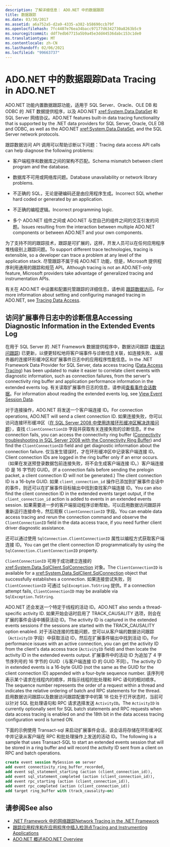 ```yaml
---
description: 了解详细信息： ADO.NET 中的数据跟踪
title: 数据跟踪
ms.date: 03/30/2017
ms.assetid: a6a752a5-d2a9-4335-a382-b58690ccb79f
ms.openlocfilehash: 7fc4407e76ea34bacc97177d6342730a8263b5c9
ms.sourcegitcommit: ddf7edb67715a5b9a45e3dd44536dabc153c1de0
ms.translationtype: MT
ms.contentlocale: zh-CN
ms.lasthandoff: 02/06/2021
ms.locfileid: "99663737"
---
```

# <a name="data-tracing-in-adonet"></a><span data-ttu-id="3125a-103">ADO.NET 中的数据跟踪</span><span class="sxs-lookup"><span data-stu-id="3125a-103">Data Tracing in ADO.NET</span></span>

<span data-ttu-id="3125a-104">ADO.NET 功能内置数据跟踪功能，适用于 SQL Server、Oracle、OLE DB 和 ODBC 的 .NET 数据提供程序，以及 ADO.NET <xref:System.Data.DataSet> 和 SQL Server 网络协议。</span><span class="sxs-lookup"><span data-stu-id="3125a-104">ADO.NET features built-in data tracing functionality that is supported by the .NET data providers for SQL Server, Oracle, OLE DB and ODBC, as well as the ADO.NET <xref:System.Data.DataSet>, and the SQL Server network protocols.</span></span>

<span data-ttu-id="3125a-105">跟踪数据访问 API 调用可以帮助诊断以下问题：</span><span class="sxs-lookup"><span data-stu-id="3125a-105">Tracing data access API calls can help diagnose the following problems:</span></span>

- <span data-ttu-id="3125a-106">客户端程序和数据库之间的架构不匹配。</span><span class="sxs-lookup"><span data-stu-id="3125a-106">Schema mismatch between client program and the database.</span></span>

- <span data-ttu-id="3125a-107">数据库不可用或网络库问题。</span><span class="sxs-lookup"><span data-stu-id="3125a-107">Database unavailability or network library problems.</span></span>

- <span data-ttu-id="3125a-108">不正确的 SQL，无论是硬编码还是由应用程序生成。</span><span class="sxs-lookup"><span data-stu-id="3125a-108">Incorrect SQL whether hard coded or generated by an application.</span></span>

- <span data-ttu-id="3125a-109">不正确的编程逻辑。</span><span class="sxs-lookup"><span data-stu-id="3125a-109">Incorrect programming logic.</span></span>

- <span data-ttu-id="3125a-110">多个 ADO.NET 组件之间或 ADO.NET 与您自己的组件之间的交互引发的问题。</span><span class="sxs-lookup"><span data-stu-id="3125a-110">Issues resulting from the interaction between multiple ADO.NET components or between ADO.NET and your own components.</span></span>

<span data-ttu-id="3125a-111">为了支持不同的跟踪技术，跟踪是可扩展的，这样，开发人员可以在任何应用程序堆栈级别上跟踪问题。</span><span class="sxs-lookup"><span data-stu-id="3125a-111">To support different trace technologies, tracing is extensible, so a developer can trace a problem at any level of the application stack.</span></span> <span data-ttu-id="3125a-112">尽管跟踪不属于纯 ADO.NET 功能，但是，Microsoft 提供程序利用通用的跟踪和规范 API。</span><span class="sxs-lookup"><span data-stu-id="3125a-112">Although tracing is not an ADO.NET-only feature, Microsoft providers take advantage of generalized tracing and instrumentation APIs.</span></span>

<span data-ttu-id="3125a-113">有关在 ADO.NET 中设置和配置托管跟踪的详细信息，请参阅 [跟踪数据访问](/previous-versions/sql/sql-server-2012/hh880086(v=msdn.10))。</span><span class="sxs-lookup"><span data-stu-id="3125a-113">For more information about setting and configuring managed tracing in ADO.NET, see [Tracing Data Access](/previous-versions/sql/sql-server-2012/hh880086(v=msdn.10)).</span></span>

## <a name="accessing-diagnostic-information-in-the-extended-events-log"></a><span data-ttu-id="3125a-114">访问扩展事件日志中的诊断信息</span><span class="sxs-lookup"><span data-stu-id="3125a-114">Accessing Diagnostic Information in the Extended Events Log</span></span>

<span data-ttu-id="3125a-115">在用于 SQL Server 的 .NET Framework 数据提供程序中，数据访问跟踪 ([数据访问跟踪](/previous-versions/sql/sql-server-2012/hh880086(v=msdn.10))) 已更新，以便更轻松地将客户端事件与诊断信息关联，如连接失败、从服务器的连接环形缓冲区和扩展事件日志中的应用程序性能信息。</span><span class="sxs-lookup"><span data-stu-id="3125a-115">In the .NET Framework Data Provider for SQL Server, data access tracing ([Data Access Tracing](/previous-versions/sql/sql-server-2012/hh880086(v=msdn.10))) has been updated to make it easier to correlate client events with diagnostic information, such as connection failures, from the server's connectivity ring buffer and application performance information in the extended events log.</span></span> <span data-ttu-id="3125a-116">有关读取扩展事件日志的信息，请参阅[查看事件会话数据](/previous-versions/sql/sql-server-2012/hh710068(v=sql.110))。</span><span class="sxs-lookup"><span data-stu-id="3125a-116">For information about reading the extended events log, see [View Event Session Data](/previous-versions/sql/sql-server-2012/hh710068(v=sql.110)).</span></span>

<span data-ttu-id="3125a-117">对于连接操作，ADO.NET 将发送一个客户端连接 ID。</span><span class="sxs-lookup"><span data-stu-id="3125a-117">For connection operations, ADO.NET will send a client connection ID.</span></span> <span data-ttu-id="3125a-118">如果连接失败，你可以访问连接环形缓冲区（[在 SQL Server 2008 中使用连接环形缓冲区解决连接问题](/archive/blogs/sql_protocols/connectivity-troubleshooting-in-sql-server-2008-with-the-connectivity-ring-buffer)），查找 `ClientConnectionID` 字段并获取有关连接失败的诊断信息。</span><span class="sxs-lookup"><span data-stu-id="3125a-118">If the connection fails, you can access the connectivity ring buffer ([Connectivity troubleshooting in SQL Server 2008 with the Connectivity Ring Buffer](/archive/blogs/sql_protocols/connectivity-troubleshooting-in-sql-server-2008-with-the-connectivity-ring-buffer)) and find the `ClientConnectionID` field and get diagnostic information about the connection failure.</span></span> <span data-ttu-id="3125a-119">仅当发生错误时，才在环形缓冲区中记录客户端连接 ID。</span><span class="sxs-lookup"><span data-stu-id="3125a-119">Client connection IDs are logged in the ring buffer only if an error occurs.</span></span> <span data-ttu-id="3125a-120">（如果在发送预登录数据包前连接失败，将不会生成客户端连接 ID。）客户端连接 ID 是 16 字节的 GUID。</span><span class="sxs-lookup"><span data-stu-id="3125a-120">(If a connection fails before sending the prelogin packet, a client connection ID will not be generated.) The client connection ID is a 16-byte GUID.</span></span> <span data-ttu-id="3125a-121">如果 `client_connection_id` 操作已添加到扩展事件会话中的事件，则还可以在扩展事件目标输出中找到查找客户端连接 ID。</span><span class="sxs-lookup"><span data-stu-id="3125a-121">You can also find the client connection ID in the extended events target output, if the `client_connection_id` action is added to events in an extended events session.</span></span> <span data-ttu-id="3125a-122">如果需要进一步的客户端驱动程序诊断帮助，可以启用数据访问跟踪并重新运行连接命令，然后观察 `ClientConnectionID` 字段。</span><span class="sxs-lookup"><span data-stu-id="3125a-122">You can enable data access tracing and rerun the connection command and observe the `ClientConnectionID` field in the data access trace, if you need further client driver diagnostic assistance.</span></span>

<span data-ttu-id="3125a-123">还可以通过使用 `SqlConnection.ClientConnectionID` 属性以编程方式获取客户端连接 ID。</span><span class="sxs-lookup"><span data-stu-id="3125a-123">You can get the client connection ID programmatically by using the `SqlConnection.ClientConnectionID` property.</span></span>

<span data-ttu-id="3125a-124">`ClientConnectionID` 可用于成功建立连接的 <xref:System.Data.SqlClient.SqlConnection> 对象。</span><span class="sxs-lookup"><span data-stu-id="3125a-124">The `ClientConnectionID` is available for a <xref:System.Data.SqlClient.SqlConnection> object that successfully establishes  a connection.</span></span> <span data-ttu-id="3125a-125">如果连接尝试失败，则 `ClientConnectionID` 可通过 `SqlException.ToString` 提供。</span><span class="sxs-lookup"><span data-stu-id="3125a-125">If a connection attempt fails, `ClientConnectionID` may be available via `SqlException.ToString`.</span></span>

<span data-ttu-id="3125a-126">ADO.NET 还会发送一个特定于线程的活动 ID。</span><span class="sxs-lookup"><span data-stu-id="3125a-126">ADO.NET also sends a thread-specific activity ID.</span></span> <span data-ttu-id="3125a-127">如果开始会话时启用了 TRACK_CAUSALITY 选项，则会在扩展的事件会话中捕获活动 ID。</span><span class="sxs-lookup"><span data-stu-id="3125a-127">The activity ID is captured in the extended events sessions if the sessions are started with the TRACK_CAUSALITY option enabled.</span></span> <span data-ttu-id="3125a-128">对于活动连接的性能问题，您可以从客户端的数据访问跟踪（`ActivityID` 字段）中获取活动 ID，然后在扩展事件输出中找到活动 ID。</span><span class="sxs-lookup"><span data-stu-id="3125a-128">For performance issues with an active connection, you can get the activity ID from the client's data access trace (`ActivityID` field) and then locate the activity ID in the extended events output.</span></span> <span data-ttu-id="3125a-129">扩展事件中的活动 ID 为追加了 4 字节序列号的 16 字节的 GUID（与客户端连接 ID 的 GUID 不同）。</span><span class="sxs-lookup"><span data-stu-id="3125a-129">The activity ID in extended events is a 16-byte GUID (not the same as the GUID for the client connection ID) appended with a four-byte sequence number.</span></span> <span data-ttu-id="3125a-130">该序列号表示某个请求在线程内的顺序，并指示线程的批处理和 RPC 语句的相对顺序。</span><span class="sxs-lookup"><span data-stu-id="3125a-130">The sequence number represents the order of a request within a thread and indicates the relative ordering of batch and RPC statements for the thread.</span></span> <span data-ttu-id="3125a-131">启用数据访问跟踪以及数据访问跟踪配置字中的第 18 位处于打开状态时，当前可以针对 SQL 批处理语句和 RPC 请求选择发送 `ActivityID`。</span><span class="sxs-lookup"><span data-stu-id="3125a-131">The `ActivityID` is currently optionally sent for SQL batch statements and RPC requests when data access tracing is enabled on and the 18th bit in the data access tracing configuration word is turned ON.</span></span>

<span data-ttu-id="3125a-132">下面的示例使用 Transact-sql 来启动扩展事件会话，该会话将存储在环形缓冲区中并记录从客户端在 RPC 和批处理操作上发送的活动 ID。</span><span class="sxs-lookup"><span data-stu-id="3125a-132">The following is a sample that uses Transact-SQL to start an extended events session that will be stored in a ring buffer and will record the activity ID sent from a client on RPC and batch operations.</span></span>

```sql
create event session MySession on server
add event connectivity_ring_buffer_recorded,
add event sql_statement_starting (action (client_connection_id)),
add event sql_statement_completed (action (client_connection_id)),
add event rpc_starting (action (client_connection_id)),
add event rpc_completed (action (client_connection_id))
add target ring_buffer with (track_causality=on)
```

## <a name="see-also"></a><span data-ttu-id="3125a-133">请参阅</span><span class="sxs-lookup"><span data-stu-id="3125a-133">See also</span></span>

- [<span data-ttu-id="3125a-134">.NET Framework 中的网络跟踪</span><span class="sxs-lookup"><span data-stu-id="3125a-134">Network Tracing in the .NET Framework</span></span>](../../network-programming/network-tracing.md)
- [<span data-ttu-id="3125a-135">跟踪应用程序和在应用程序中插入检测点</span><span class="sxs-lookup"><span data-stu-id="3125a-135">Tracing and Instrumenting Applications</span></span>](../../debug-trace-profile/tracing-and-instrumenting-applications.md)
- [<span data-ttu-id="3125a-136">ADO.NET 概述</span><span class="sxs-lookup"><span data-stu-id="3125a-136">ADO.NET Overview</span></span>](ado-net-overview.md)
